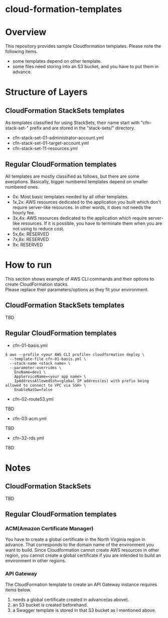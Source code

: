 # cloud-formation-templates

# Overview
This repository provides sample Cloudformation templates.
Please note the following items.

- some templates depend on other template.
- some files need storing into an S3 bucket, and you have to put them in advance.

# Structure of Layers
## CloudFormation StackSets templates
As templates classified for using StackSets, their name start with "cfn-stack-set-" prefix and are stored in the "stack-sets/" directory.  

- cfn-stack-set-01-administrator-account.yml
- cfn-stack-set-01-target-account.yml
- cfn-stack-set-11-resources.yml

## Regular CloudFormation templates
All templates are mostly classified as follows, but there are some execptions.
Basically, bigger numbered templates depend on smaller numbered ones.

- 0x: Most basic templates needed by all other templates.
- 1x,2x: AWS resources dedicated to the application you built which don't require server-like resources. In other words, it does not needs the hourly fee.
- 3x,4x: AWS resources dedicated to the application which require server-like resources. If it is possible, you have to terminate them when you are not using to reduce cost.
- 5x,6x: RESERVED
- 7x,8x: RESERVED
- 9x: RESERVED

# How to run
This section shows example of AWS CLI commands and their options to create CloudFormation stacks.  
Please replace their parameters/options as they fit your environment.

## CloudFormation StackSets templates
TBD

## Regular CloudFormation templates

- cfn-01-basis.yml

```
$ aws --profile <your AWS CLI profile> cloudformation deploy \
  --template-file cfn-01-basis.yml \
  --stack-name <stack name> \
  --parameter-overrides \
    EnvName=dev1 \
    AppServiceName=<your app name> \
    IpAddressAllowedSsh=<global IP address(es) with prefix being allowed to connect to VPC via SSH> \
    EnableNatGw=false
```

- cfn-02-route53.yml

TBD

- cfn-03-acm.yml

TBD

- cfn-32-rds.yml

TBD


# Notes
## CloudFormation StackSets
TBD

## Regular CloudFormation templates
### ACM(Amazon Certificate Manager)
You have to create a global certificate in the North Virginia region in advance. That corresponds to the domain name of the environment you want to build.
Since Cloudformation cannot create AWS resources in other region, you cannot create a global certificate if you are intended to build an environment in other regions.

### API Gateway
The CloudFormation template to create an API Gateway instance requires items below.

1. needs a global certificate created in advance(as above).
2. an S3 bucket is created beforehand.
3. a Swagger template is stored in that S3 bucket as I mentioned above.


